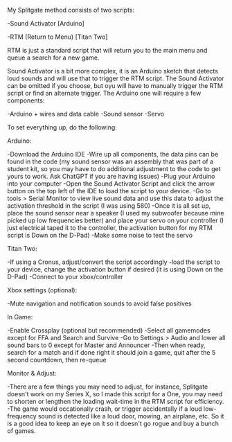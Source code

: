 My Splitgate method consists of two scripts:

-Sound Activator [Arduino]

-RTM (Return to Menu) [Titan Two]

RTM is just a standard script that will return you to the main menu and queue a search for a new game.

Sound Activator is a bit more complex, it is an Arduino sketch that detects loud sounds and will use that to trigger the RTM script. The Sound Activator can be omitted if you choose, but oyu will have to manually trigger the RTM script or find an alternate trigger. The Arduino one will require a few components:

-Arduino + wires and data cable
-Sound sensor
-Servo

To set everything up, do the following:

Arduino:

-Download the Arduino IDE
-Wire up all components, the data pins can be found in the code (my sound sensor was an assembly that was part of a student kit, so you may have to do additional adjustment to the code to get yours to work. Ask ChatGPT if you are having issues)
-Plug your Arduino into your computer
-Open the Sound Activator Script and click the arrow button on the top left of the IDE to load the script to your device.
-Go to tools > Serial Monitor to view live sound data and use this data to adjust the activation threshold in the script (I was using 580)
-Once it is all set up, place the sound sensor near a speaker (I used my subwoofer because mine picked up low frequencies better) and place your servo on your controller (I just electrical taped it to the controller, the activation button for my RTM script is Down on the D-Pad)
-Make some noise to test the servo

Titan Two:

-If using a Cronus, adjust/convert the script accordingly
-load the script to your device, change the activation button if desired (it is using Down on the D-Pad)
-Connect to your xbox/controller

Xbox settings (optional):

-Mute navigation and notification sounds to avoid false positives

In Game:

-Enable Crossplay (optional but recommended)
-Select all gamemodes except for FFA and Search and Survive
-Go to Settings > Audio and lower all sound bars to 0 except for Master and Announcer
-Then when ready, search for a match and if done right it should join a game, quit after the 5 second countdown, then re-queue

Monitor & Adjust:

-There are a few things you may need to adjust, for instance, Splitgate doesn't work on my Series X, so I made this script for a One, you may need to shorten or lengthen the loading wait-time in the RTM script for efficiency.
-The game would occationally crash, or trigger accidentally if a loud low-frequency sound is detected like a loud door, mowing, an airplane, etc. So it is a good idea to keep an eye on it so it doesn't go rogue and buy a bunch of games.
